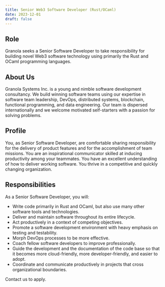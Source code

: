 ```yaml
---
title: Senior Web3 Software Developer (Rust/OCaml)
date: 2023-12-01
draft: false
---
```


## Role

Granola seeks a Senior Software Developer to take responsibility for building
novel Web3 software technology using primarily the Rust and OCaml programming
languages.


## About Us

Granola Systems Inc. is a young and nimble software development consultancy. We
build winning software teams using our expertise in software team leadership,
DevOps, distributed systems, blockchain, functional programming, and data
engineering. Our team is dispersed internationally and we welcome motivated
self-starters with a passion for solving problems.


## Profile

You, as Senior Software Developer, are comfortable sharing responsibility for
the delivery of product features and for the accomplishment of team missions.
You are an inspirational communicator skilled at inducing productivity among
your teammates. You have an excellent understanding of how to deliver working
software. You thrive in a competitive and quickly changing organization.


## Responsibilities

As a Senior Software Developer, you will:

- Write code primarily in Rust and OCaml, but also use many other software
  tools and technologies.
- Deliver and maintain software throughout its entire lifecycle.
- Act productively in a context of competing objectives.
- Promote a software development environment with heavy emphasis on testing and
  testability.
- Morph DevOps processes to be more effective.
- Coach fellow software developers to improve professionally.
- Guide the development and the documentation of the code base so that it
  becomes more cloud-friendly, more developer-friendly, and easier to adopt.
- Coordinate and communicate productively in projects that cross organizational
  boundaries.

Contact us to apply.
